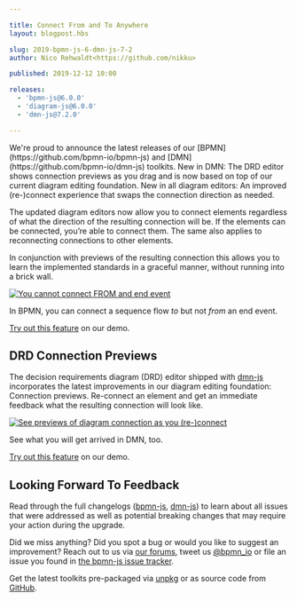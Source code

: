 ```yaml
---

title: Connect From and To Anywhere
layout: blogpost.hbs

slug: 2019-bpmn-js-6-dmn-js-7-2
author: Nico Rehwaldt<https://github.com/nikku>

published: 2019-12-12 10:00

releases:
  - 'bpmn-js@6.0.0'
  - 'diagram-js@6.0.0'
  - 'dmn-js@7.2.0'

---
```


<p class="introduction">
  We're proud to announce the latest releases of our [BPMN](https://github.com/bpmn-io/bpmn-js) and [DMN](https://github.com/bpmn-io/dmn-js) toolkits. New in DMN: The DRD editor shows connection previews as you drag and is now based on top of our current diagram editing foundation. New in all diagram editors: An improved (re-)connect experience that swaps the connection direction as needed.
</p>

<!-- continue -->

The updated diagram editors now allow you to connect elements regardless of what the direction of the resulting connection will be. If the elements can be connected, you’re able to connect them. The same also applies to reconnecting connections to other elements.

In conjunction with previews of the resulting connection this allows you to learn the implemented standards in a graceful manner, without running into a brick wall.

<div class="figure">
  <a href="https://demo.bpmn.io/s/start">
    <img src="{{ assets }}/attachments/blog/2019/007-bpmn-reconnect-end-event.gif" alt="You cannot connect FROM and end event">
  </a>

  <p class="caption">
    In BPMN, you can connect a sequence flow <em>to</em> but not <em>from</em> an end event.
  </p>
</div>

[Try out this feature](https://demo.bpmn.io/s/start) on our demo.


## DRD Connection Previews

The decision requirements diagram (DRD) editor shipped with [dmn-js](https://github.com/bpmn-io/dmn-js) incorporates the latest improvements in our diagram editing foundation: Connection previews. Re-connect an element and get an immediate feedback what the resulting connection will look like.

<div class="figure">
  <a href="https://demo.bpmn.io/dmn/s/check-order">
    <img src="{{ assets }}/attachments/blog/2019/007-dmn-connect-preview.gif" alt="See previews of diagram connection as you (re-)connect">
  </a>

  <p class="caption">
    See what you will get arrived in DMN, too.
  </p>
</div>

[Try out this feature](https://demo.bpmn.io/dmn/s/check-order) on our demo.


## Looking Forward To Feedback

Read through the full changelogs ([bpmn-js](https://github.com/bpmn-io/bpmn-js/blob/master/CHANGELOG.md#600), [dmn-js](https://github.com/bpmn-io/dmn-js/blob/master/packages/dmn-js/CHANGELOG.md#720)) to learn about all issues that were addressed as well as potential breaking changes that may require your action during the upgrade.

Did we miss anything? Did you spot a bug or would you like to suggest an improvement? Reach out to us via [our forums](https://forum.bpmn.io), tweet us [@bpmn_io](https://twitter.com/bpmn_io) or file an issue you found in [the bpmn-js issue tracker](https://github.com/bpmn-io/bpmn-js/issues).

Get the latest toolkits pre-packaged via [unpkg](https://unpkg.com) or as source code from [GitHub](https://github.com/bpmn-io).
